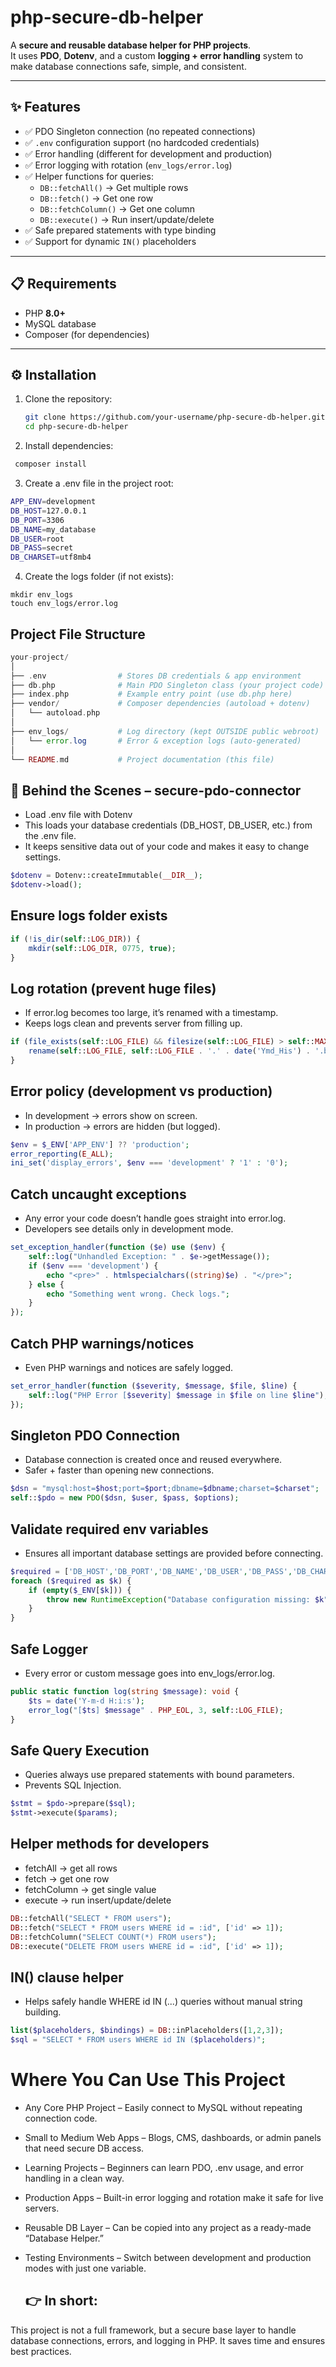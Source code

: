 # php-secure-db-helper  

A **secure and reusable database helper for PHP projects**.  
It uses **PDO**, **Dotenv**, and a custom **logging + error handling** system to make database connections safe, simple, and consistent.  

---

## ✨ Features  

- ✅ PDO Singleton connection (no repeated connections)  
- ✅ `.env` configuration support (no hardcoded credentials)  
- ✅ Error handling (different for development and production)  
- ✅ Error logging with rotation (`env_logs/error.log`)  
- ✅ Helper functions for queries:  
  - `DB::fetchAll()` → Get multiple rows  
  - `DB::fetch()` → Get one row  
  - `DB::fetchColumn()` → Get one column  
  - `DB::execute()` → Run insert/update/delete  
- ✅ Safe prepared statements with type binding  
- ✅ Support for dynamic `IN()` placeholders  

---

## 📋 Requirements  

- PHP **8.0+**  
- MySQL database  
- Composer (for dependencies)  

---

## ⚙️ Installation  

1. Clone the repository:  
   ```bash
   git clone https://github.com/your-username/php-secure-db-helper.git
   cd php-secure-db-helper

2. Install dependencies:
 ```bash
  composer install
 ```

3. Create a .env file in the project root:
```bash
APP_ENV=development
DB_HOST=127.0.0.1
DB_PORT=3306
DB_NAME=my_database
DB_USER=root
DB_PASS=secret
DB_CHARSET=utf8mb4
```

4. Create the logs folder (if not exists):
```
mkdir env_logs
touch env_logs/error.log
```


## Project File Structure

```php
your-project/
│
├── .env                # Stores DB credentials & app environment
├── db.php              # Main PDO Singleton class (your project code)
├── index.php           # Example entry point (use db.php here)
├── vendor/             # Composer dependencies (autoload + dotenv)
│   └── autoload.php
│
├── env_logs/           # Log directory (kept OUTSIDE public webroot)
│   └── error.log       # Error & exception logs (auto-generated)
│
└── README.md           # Project documentation (this file)
```



##  🔎 Behind the Scenes – secure-pdo-connector

-  Load .env file with Dotenv
-  This loads your database credentials (DB_HOST, DB_USER, etc.) from the .env file.
- It keeps sensitive data out of your code and makes it easy to change settings.
```php
$dotenv = Dotenv::createImmutable(__DIR__);
$dotenv->load();
```
## Ensure logs folder exists
```php
if (!is_dir(self::LOG_DIR)) {
    mkdir(self::LOG_DIR, 0775, true);
}
```

## Log rotation (prevent huge files)
- If error.log becomes too large, it’s renamed with a timestamp.
- Keeps logs clean and prevents server from filling up.

```php
if (file_exists(self::LOG_FILE) && filesize(self::LOG_FILE) > self::MAX_LOG_SIZE) {
    rename(self::LOG_FILE, self::LOG_FILE . '.' . date('Ymd_His') . '.bak');
}
```

## Error policy (development vs production)
- In development → errors show on screen.
- In production → errors are hidden (but logged).

```php
$env = $_ENV['APP_ENV'] ?? 'production';
error_reporting(E_ALL);
ini_set('display_errors', $env === 'development' ? '1' : '0');
```

## Catch uncaught exceptions
- Any error your code doesn’t handle goes straight into error.log.
- Developers see details only in development mode.

```php
set_exception_handler(function ($e) use ($env) {
    self::log("Unhandled Exception: " . $e->getMessage());
    if ($env === 'development') {
        echo "<pre>" . htmlspecialchars((string)$e) . "</pre>";
    } else {
        echo "Something went wrong. Check logs.";
    }
});

```

## Catch PHP warnings/notices
- Even PHP warnings and notices are safely logged.

```php
set_error_handler(function ($severity, $message, $file, $line) {
    self::log("PHP Error [$severity] $message in $file on line $line");
});
```

## Singleton PDO Connection
- Database connection is created once and reused everywhere.
- Safer + faster than opening new connections.
```php
$dsn = "mysql:host=$host;port=$port;dbname=$dbname;charset=$charset";
self::$pdo = new PDO($dsn, $user, $pass, $options);
```

## Validate required env variables
- Ensures all important database settings are provided before connecting.
```php
$required = ['DB_HOST','DB_PORT','DB_NAME','DB_USER','DB_PASS','DB_CHARSET'];
foreach ($required as $k) {
    if (empty($_ENV[$k])) {
        throw new RuntimeException("Database configuration missing: $k");
    }
}
```

## Safe Logger
- Every error or custom message goes into env_logs/error.log.
```php
public static function log(string $message): void {
    $ts = date('Y-m-d H:i:s');
    error_log("[$ts] $message" . PHP_EOL, 3, self::LOG_FILE);
}

```

## Safe Query Execution
- Queries always use prepared statements with bound parameters.
- Prevents SQL Injection.

```php
$stmt = $pdo->prepare($sql);
$stmt->execute($params);
```

## Helper methods for developers
- fetchAll → get all rows
- fetch → get one row
- fetchColumn → get single value
- execute → run insert/update/delete

```php
DB::fetchAll("SELECT * FROM users");
DB::fetch("SELECT * FROM users WHERE id = :id", ['id' => 1]);
DB::fetchColumn("SELECT COUNT(*) FROM users");
DB::execute("DELETE FROM users WHERE id = :id", ['id' => 1]);
```

## IN() clause helper
-  Helps safely handle WHERE id IN (...) queries without manual string building.

```php
list($placeholders, $bindings) = DB::inPlaceholders([1,2,3]);
$sql = "SELECT * FROM users WHERE id IN ($placeholders)";
```

# Where You Can Use This Project
- Any Core PHP Project – Easily connect to MySQL without repeating connection code.
- Small to Medium Web Apps – Blogs, CMS, dashboards, or admin panels that need secure DB access.
- Learning Projects – Beginners can learn PDO, .env usage, and error handling in a clean way.
- Production Apps – Built-in error logging and rotation make it safe for live servers.
- Reusable DB Layer – Can be copied into any project as a ready-made “Database Helper.”
- Testing Environments – Switch between development and production modes with just one variable.

  ## 👉 In short:
This project is not a full framework, but a secure base layer to handle database connections, errors, and logging in PHP. It saves time and ensures best practices.
